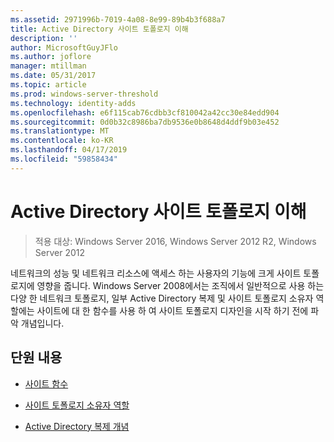 ```yaml
---
ms.assetid: 2971996b-7019-4a08-8e99-89b4b3f688a7
title: Active Directory 사이트 토폴로지 이해
description: ''
author: MicrosoftGuyJFlo
ms.author: joflore
manager: mtillman
ms.date: 05/31/2017
ms.topic: article
ms.prod: windows-server-threshold
ms.technology: identity-adds
ms.openlocfilehash: e6f115cab76cdbb3cf810042a42cc30e84edd904
ms.sourcegitcommit: 0d0b32c8986ba7db9536e0b8648d4ddf9b03e452
ms.translationtype: MT
ms.contentlocale: ko-KR
ms.lasthandoff: 04/17/2019
ms.locfileid: "59858434"
---
```

# <a name="understanding-active-directory-site-topology"></a>Active Directory 사이트 토폴로지 이해

>적용 대상: Windows Server 2016, Windows Server 2012 R2, Windows Server 2012

네트워크의 성능 및 네트워크 리소스에 액세스 하는 사용자의 기능에 크게 사이트 토폴로지에 영향을 줍니다. Windows Server 2008에서는 조직에서 일반적으로 사용 하는 다양 한 네트워크 토폴로지, 일부 Active Directory 복제 및 사이트 토폴로지 소유자 역할에는 사이트에 대 한 함수를 사용 하 여 사이트 토폴로지 디자인을 시작 하기 전에 파악 개념입니다.  
  
## <a name="in-this-section"></a>단원 내용  
  
-   [사이트 함수](../../ad-ds/plan/Site-Functions.md)  
  
-   [사이트 토폴로지 소유자 역할](../../ad-ds/plan/Site-Topology-Owner-Role.md)  
  
-   [Active Directory 복제 개념](../../ad-ds/get-started/replication/Active-Directory-Replication-Concepts.md)  
  


